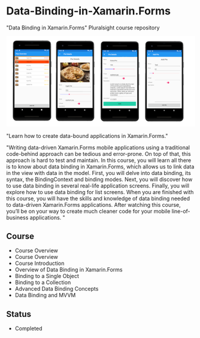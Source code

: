 # Data-Binding-in-Xamarin.Forms
"Data Binding in Xamarin.Forms" Pluralsight course repository

![completed project image](https://github.com/VeselinovStf/Data-Binding-in-Xamarin.Forms/blob/main/repoImg/demo.bmp)

"Learn how to create data-bound applications in Xamarin.Forms."

"Writing data-driven Xamarin.Forms mobile applications using a traditional code-behind approach can be tedious and error-prone. On top of that, this approach is hard to test and maintain. In this course, you will learn all there is to know about data binding in Xamarin.Forms, which allows us to link data in the view with data in the model. First, you will delve into data binding, its syntax, the BindingContext and binding modes. Next, you will discover how to use data binding in several real-life application screens. Finally, you will explore how to use data binding for list screens. When you are finished with this course, you will have the skills and knowledge of data binding needed to data-driven Xamarin.Forms applications. After watching this course, you’ll be on your way to create much cleaner code for your mobile line-of-business applications. "

## Course 

- Course Overview
- Course Overview
- Course Introduction
- Overview of Data Binding in Xamarin.Forms
- Binding to a Single Object
- Binding to a Collection
- Advanced Data Binding Concepts
- Data Binding and MVVM

## Status

- Completed